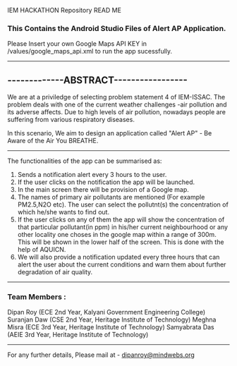IEM HACKATHON Repository READ ME

### This Contains the Android Studio Files of Alert AP Application.
Please Insert your own Google Maps API KEY in /values/google_maps_api.xml to run the app sucessfully.


--------------------------------------
-------------ABSTRACT-----------------
--------------------------------------

We are at a priviledge of selecting  problem statement 4 of IEM-ISSAC.
The problem deals with one of the current weather challenges -air pollution and its adverse affects.
Due to high levels of air pollution, nowadays people are suffering from various respiratory diseases.

In this scenario, We aim to design an application called "Alert AP" - Be Aware of the Air You BREATHE.

---------------------------------------

The functionalities of the app can be summarised as:

1. Sends a notification alert every 3 hours to the user.
2. If the user clicks on the notification the app will be launched.
3. In the main screen there will be provision of a Google map.
4. The names of primary air pollutants are mentioned (For example PM2.5,N2O etc). The user can select the pollutnt(s) the concentration of which he/she wants to find out. 
5. If the user clicks on any of them the app will show the concentration of that particular pollutant(in ppm) in his/her current neighbourhood or any other locality one choses in the google map within a range of 300m. This will be shown in the lower half of the screen. This is done with the help of AQUICN.
6. We will also provide a notification updated every three hours that can alert the user about the current conditions and warn them about further degradation of air quality.

----------------------------------------

### Team Members :

Dipan Roy (ECE 2nd Year, Kalyani Government Engineering College)
Suranjan Daw (CSE 2nd Year, Heritage Institute of Technology)
Meghna Misra (ECE 3rd Year, Heritage Institute of Technology)
Samyabrata Das (AEIE 3rd Year, Heritage Institute of Technology)

----------------------------------------

For any further details, Please mail at - dipanroy@mindwebs.org
